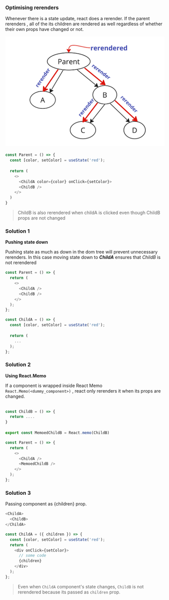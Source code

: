 ### Optimising rerenders

Whenever there is a state update, react does a rerender. If the parent rerenders , all of the its children are rendered as well regardless of whether their own props have changed or not.

![child rerender image](../src/assets/rerenderDOMTree.jpg)

```js
const Parent = () => {
  const [color, setColor] = useState('red');

  return (
    <>
      <ChildA color={color} onClick={setColor}>
      <ChildB />
    </>
  )
}

```

> ChildB is also rerendered when childA is clicked even though ChildB props are not changed

### Solution 1

**Pushing state down**

Pushing state as much as down in the dom tree will prevent unnecessary rerenders.
In this case moving state down to **_ChildA_** ensures that _ChildB_ is not rerendered

```js
const Parent = () => {
  return (
    <>
      <ChildA />
      <ChildB />
    </>
  );
};
```

```js
const ChildA = () => {
  const [color, setColor] = useState('red');

  return (
    ...
  );
};
```

### Solution 2

**Using React.Memo**

If a component is wrapped inside React Memo `React.Memo(<dummy_component>)` , react only rerenders it when its props are changed.

```js

const ChildB = () => {
  return ....
}

export const MemoedChildB = React.memo(ChildB)

```

```js
const Parent = () => {
  return (
    <>
      <ChildA />
      <MemoedChildB />
    </>
  );
};
```

### Solution 3

Passing component as {children} prop.

```js
<ChildA>
  <ChildB>
</ChildA>
```

```js
const ChildA = ({ children }) => {
  const [color, setColor] = useState('red');
  return (
    <div onClick={setColor}>
      // some code
      {children}
    </div>
  );
};
```

> Even when `ChildA` component's state changes, `ChildB` is not rerendered because its passed as `children` prop.
